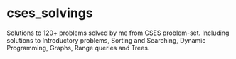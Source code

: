 # cses_solvings
Solutions to 120+ problems solved by me from CSES problem-set. Including solutions to Introductory problems, Sorting and Searching,  Dynamic Programming, Graphs, Range queries and Trees.
